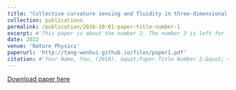 ```yaml
---
title: "Collective curvature sensing and fluidity in three-dimensional multicellular systems"
collection: publications
permalink: /publication/2010-10-01-paper-title-number-1
excerpt: #'This paper is about the number 2. The number 3 is left for future work.'
date: 2022
venue: 'Nature Physics'
paperurl: 'http://tang-wenhui.github.io/files/paper1.pdf'
citation: #'Your Name, You. (2010). &quot;Paper Title Number 2.&quot; <i>Journal 1</i>. 1(2).'
---
```


[Download paper here](http://tang-wenhui.github.io/files/paper1.pdf)


